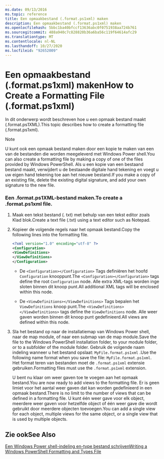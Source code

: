```yaml
---
ms.date: 09/13/2016
ms.topic: reference
title: Een opmaakbestand (.format.ps1xml) maken
description: Een opmaakbestand (.format.ps1xml) maken
ms.openlocfilehash: 5bbc1ba40bfccf13636abc0f0751938aa724b761
ms.sourcegitcommit: 488a940c7c828820b36a6ba56c119f64614afc29
ms.translationtype: MT
ms.contentlocale: nl-NL
ms.lasthandoff: 10/27/2020
ms.locfileid: "92652009"
---
```

# <a name="how-to-create-a-formatting-file-formatps1xml"></a><span data-ttu-id="3d5ff-103">Een opmaakbestand (.format.ps1xml) maken</span><span class="sxs-lookup"><span data-stu-id="3d5ff-103">How to Create a Formatting File (.format.ps1xml)</span></span>

<span data-ttu-id="3d5ff-104">In dit onderwerp wordt beschreven hoe u een opmaak bestand maakt (.format.ps1XML).</span><span class="sxs-lookup"><span data-stu-id="3d5ff-104">This topic describes how to create a formatting file (.format.ps1xml).</span></span>

> [!NOTE]
> <span data-ttu-id="3d5ff-105">U kunt ook een opmaak bestand maken door een kopie te maken van een van de bestanden die worden meegeleverd met Windows Power shell.</span><span class="sxs-lookup"><span data-stu-id="3d5ff-105">You can also create a formatting file by making a copy of one of the files provided by Windows PowerShell.</span></span> <span data-ttu-id="3d5ff-106">Als u een kopie van een bestaand bestand maakt, verwijdert u de bestaande digitale hand tekening en voegt u uw eigen hand tekening toe aan het nieuwe bestand.</span><span class="sxs-lookup"><span data-stu-id="3d5ff-106">If you make a copy of an existing file, delete the existing digital signature, and add your own signature to the new file.</span></span>

### <a name="to-create-a-formatps1xml-file"></a><span data-ttu-id="3d5ff-107">Een .format.ps1XML-bestand maken.</span><span class="sxs-lookup"><span data-stu-id="3d5ff-107">To create a .format.ps1xml file.</span></span>

1. <span data-ttu-id="3d5ff-108">Maak een tekst bestand (. txt) met behulp van een tekst editor zoals Klad blok.</span><span class="sxs-lookup"><span data-stu-id="3d5ff-108">Create a text file (.txt) using a text editor such as Notepad.</span></span>

2. <span data-ttu-id="3d5ff-109">Kopieer de volgende regels naar het opmaak bestand.</span><span class="sxs-lookup"><span data-stu-id="3d5ff-109">Copy the following lines into the formatting file.</span></span>

   ```xml
   <?xml version="1.0" encoding="utf-8" ?>
   <Configuration>
   <ViewDefinitions>
   </ViewDefinitions>
   </Configuration>
   ```

   - <span data-ttu-id="3d5ff-110">De `<Configuration></Configuration>` Tags definiëren het hoofd `Configuration` knooppunt.</span><span class="sxs-lookup"><span data-stu-id="3d5ff-110">The `<Configuration></Configuration>` tags define the root `Configuration` node.</span></span> <span data-ttu-id="3d5ff-111">Alle extra XML-tags worden inge sloten binnen dit knoop punt.</span><span class="sxs-lookup"><span data-stu-id="3d5ff-111">All additional XML tags will be enclosed within this node.</span></span>

   - <span data-ttu-id="3d5ff-112">De `<ViewDefinitions></ViewDefinitions>` Tags bepalen het `ViewDefinitions` knoop punt.</span><span class="sxs-lookup"><span data-stu-id="3d5ff-112">The `<ViewDefinitions></ViewDefinitions>` tags define the `ViewDefinitions` node.</span></span> <span data-ttu-id="3d5ff-113">Alle weer gaven worden binnen dit knoop punt gedefinieerd.</span><span class="sxs-lookup"><span data-stu-id="3d5ff-113">All views are defined within this node.</span></span>

3. <span data-ttu-id="3d5ff-114">Sla het bestand op naar de installatiemap van Windows Power shell, naar de map module, of naar een submap van de map module.</span><span class="sxs-lookup"><span data-stu-id="3d5ff-114">Save the file to the Windows PowerShell installation folder, to your module folder, or to a subfolder of the module folder.</span></span> <span data-ttu-id="3d5ff-115">Gebruik de volgende naam indeling wanneer u het bestand opslaat:  `MyFile.format.ps1xml` .</span><span class="sxs-lookup"><span data-stu-id="3d5ff-115">Use the following name format when you save the file:  `MyFile.format.ps1xml`.</span></span> <span data-ttu-id="3d5ff-116">Het format teren van bestanden moet de `.format.ps1xml` extensie gebruiken.</span><span class="sxs-lookup"><span data-stu-id="3d5ff-116">Formatting files must use the `.format.ps1xml` extension.</span></span>

   <span data-ttu-id="3d5ff-117">U bent nu klaar om weer gaven toe te voegen aan het opmaak bestand.</span><span class="sxs-lookup"><span data-stu-id="3d5ff-117">You are now ready to add views to the formatting file.</span></span> <span data-ttu-id="3d5ff-118">Er is geen limiet voor het aantal weer gaven dat kan worden gedefinieerd in een opmaak bestand.</span><span class="sxs-lookup"><span data-stu-id="3d5ff-118">There is no limit to the number of views that can be defined in a formatting file.</span></span> <span data-ttu-id="3d5ff-119">U kunt één weer gave voor elk object, meerdere weer gaven voor hetzelfde object of één weer gave die wordt gebruikt door meerdere objecten toevoegen.</span><span class="sxs-lookup"><span data-stu-id="3d5ff-119">You can add a single view for each object, multiple views for the same object, or a single view that is used by multiple objects.</span></span>

## <a name="see-also"></a><span data-ttu-id="3d5ff-120">Zie ook</span><span class="sxs-lookup"><span data-stu-id="3d5ff-120">See Also</span></span>

[<span data-ttu-id="3d5ff-121">Een Windows Power shell-indeling en-type bestand schrijven</span><span class="sxs-lookup"><span data-stu-id="3d5ff-121">Writing a Windows PowerShell Formatting and Types File</span></span>](./writing-a-powershell-formatting-file.md)
